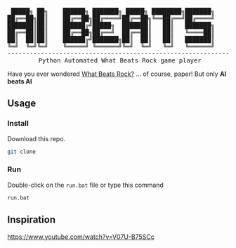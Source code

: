 <div align="center">
<pre>
 █████╗ ██╗    ██████╗ ███████╗ █████╗ ████████╗███████╗     █████╗ ██╗
██╔══██╗██║    ██╔══██╗██╔════╝██╔══██╗╚══██╔══╝██╔════╝    ██╔══██╗██║
███████║██║    ██████╔╝█████╗  ███████║   ██║   ███████╗    ███████║██║
██╔══██║██║    ██╔══██╗██╔══╝  ██╔══██║   ██║   ╚════██║    ██╔══██║██║
██║  ██║██║    ██████╔╝███████╗██║  ██║   ██║   ███████║    ██║  ██║██║
╚═╝  ╚═╝╚═╝    ╚═════╝ ╚══════╝╚═╝  ╚═╝   ╚═╝   ╚══════╝    ╚═╝  ╚═╝╚═╝
----------------------------------------------------------------------
 Python Automated What Beats Rock game player
</pre>

</div>

Have you ever wondered [What Beats Rock?](https://www.whatbeatsrock.com/) ... of course, paper! But only **AI beats AI**

## Usage

### Install

Download this repo.

```sh
git clone
```

### Run

Double-click on the `run.bat` file or type this command

```sh
run.bat
```

## Inspiration

https://www.youtube.com/watch?v=V07U-B75SCc